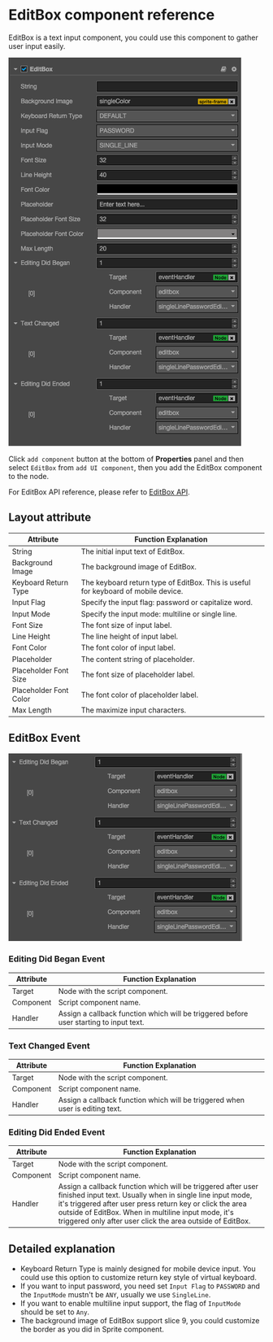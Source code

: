 # EditBox component reference

EditBox is a text input component, you could use this component to gather user input easily.

![editbox](./editbox/editbox.png)

Click `add component` button at the bottom of **Properties** panel and then select `EditBox` from `add UI component`, then you add the EditBox component to the node.

For EditBox API reference, please refer to [EditBox API](../api/classes/EditBox.html).

## Layout attribute

| Attribute |   Function Explanation
| -------------- | ----------- |
| String| The initial input text of EditBox.
| Background Image | The background image of EditBox.
| Keyboard Return Type | The keyboard return type of EditBox. This is useful for keyboard of mobile device.
| Input Flag | Specify the input flag: password or capitalize word.
| Input Mode | Specify the input mode: multiline or single line.
|Font Size| The font size of input label.
|Line Height| The line height of input label.
|Font Color| The font color of input label.
|Placeholder|The content string of placeholder.
|Placeholder Font Size| The font size of placeholder label.
|Placeholder Font Color| The font color of placeholder label.
|Max Length| The maximize input characters.

## EditBox Event

![editbox-event](./editbox/editbox-event.png)

### Editing Did Began Event
| Attribute |   Function Explanation
| -------------- | ----------- |
|Target| Node with the script component.
|Component| Script component name.
|Handler| Assign a callback function which will be triggered before user starting to input text.


### Text Changed Event
| Attribute |   Function Explanation
| -------------- | ----------- |
|Target| Node with the script component.
|Component| Script component name.
|Handler| Assign a callback function which will be triggered when user is editing text.

### Editing Did Ended Event
| Attribute |   Function Explanation
| -------------- | ----------- |
|Target| Node with the script component.
|Component| Script component name.
|Handler| Assign a callback function which will be triggered after user finished input text. Usually when in single line input mode, it's triggered after user press return key or click the area outside of EditBox. When in multiline input mode, it's triggered only after user click the area outside of EditBox.

## Detailed explanation

- Keyboard Return Type is mainly designed for mobile device input. You could use this option to customize return key style of virtual keyboard.
- If you want to input password, you need set `Input Flag` to `PASSWORD` and the `InputMode` mustn't be `ANY`, usually we use `SingleLine`.
- If you want to enable multiline input support, the flag of `InputMode` should be set to `Any`.
- The background image of EditBox support slice 9, you could customize the border as you did in Sprite component.
